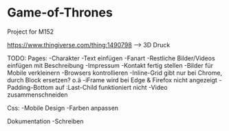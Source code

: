 # Game-of-Thrones
Project for M152

https://www.thingiverse.com/thing:1490798 --> 3D Druck

TODO:
Pages:
    -Charakter
        -Text einfügen
    -Fanart
        -Restliche Bilder/Videos einfügen mit Beschreibung
    -Impressum
        -Kontakt fertig stellen
    -Bilder für Mobile verkleinern
    -Browsers kontrollieren
        -Inline-Grid gibt nur bei Chrome, durch Block ersetzen? o.ä
        -iFrame wird bei Edge & Firefox nicht angezeigt
        -Padding-Bottom auf :Last-Child funktioniert nicht
    -Video zusammenschneiden

Css:
    -Mobile Design
    -Farben anpassen

Dokumentation
    -Schreiben
